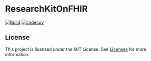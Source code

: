 <!--
                  
This source file is part of the ResearchKitOnFHIR open source project

SPDX-FileCopyrightText: 2022 CardinalKit and the project authors (see CONTRIBUTORS.md)

SPDX-License-Identifier: MIT
             
-->

# ResearchKitOnFHIR

[![Build](https://github.com/CardinalKit/ResearchKitOnFHIR/actions/workflows/build.yml/badge.svg)](https://github.com/CardinalKit/ResearchKitOnFHIR/actions/workflows/build.yml)
[![codecov](https://codecov.io/gh/CardinalKit/ResearchKitOnFHIRTests/branch/main/graph/badge.svg)](https://codecov.io/gh/CardinalKit/ResearchKitOnFHIR)

## License
This project is licensed under the MIT License. See [Licenses](https://github.com/CardinalKit/ResearchKitOnFHIR/tree/develop/LICENSES) for more information.
